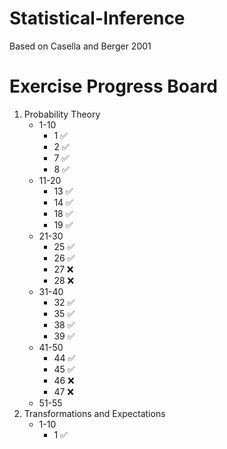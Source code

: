 # Statistical-Inference
Based on Casella and Berger 2001

# Exercise Progress Board
1. Probability Theory
    * 1-10
      * 1 ✅
      * 2 ✅
      * 7 ✅
      * 8 ✅
    * 11-20
      * 13 ✅
      * 14 ✅
      * 18 ✅
      * 19 ✅
    * 21-30
      * 25 ✅
      * 26 ✅
      * 27 ❌
      * 28 ❌
    * 31-40
      * 32 ✅
      * 35 ✅
      * 38 ✅
      * 39 ✅
    * 41-50
      * 44 ✅
      * 45 ✅
      * 46 ❌
      * 47 ❌
    * 51-55
2. Transformations and Expectations
   * 1-10
     * 1 ✅